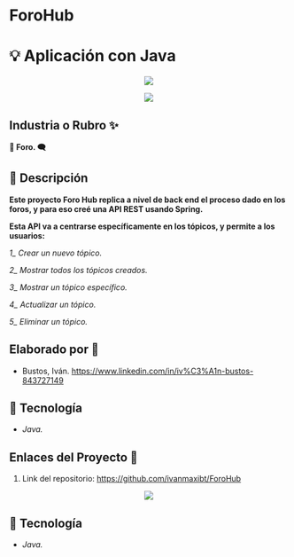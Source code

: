 # ForoHub
# :bulb: Aplicación con Java


<div align="center">
  <img src="https://foro-activo.es/wp-content/uploads/2020/01/Foro.jpg" />
</div>

<p align="center">
   <img src="https://img.shields.io/badge/STATUS-EN%20DESAROLLO-green">
   </p>
   
## Industria o Rubro :sparkles:

**:loudspeaker: Foro. :left_speech_bubble:**

## :pencil: Descripción

**Este proyecto Foro Hub replica a nivel de back end el proceso dado en los foros, y para eso creé una API REST usando Spring.**

**Esta API va a centrarse específicamente en los tópicos, y permite a los usuarios:**

*1_ Crear un nuevo tópico.*

*2_ Mostrar todos los tópicos creados.*

*3_ Mostrar un tópico específico.*

*4_ Actualizar un tópico.*

*5_ Eliminar un tópico.*

## Elaborado por :rocket:

- Bustos, Iván. https://www.linkedin.com/in/iv%C3%A1n-bustos-843727149

## :wrench: Tecnología

+ *Java.*

## Enlaces del Proyecto :link:

1. Link del repositorio: https://github.com/ivanmaxibt/ForoHub

<p align="center">
  <img src="https://blog.codmind.com/content/images/2021/01/banner-5.jpg">
   </p>

## :wrench: Tecnología

+ *Java.*
